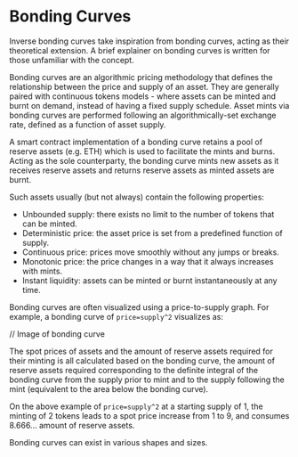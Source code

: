 # Bonding Curves

Inverse bonding curves take inspiration from bonding curves, acting as their theoretical extension. A brief explainer on bonding curves is written for those unfamiliar with the concept.&#x20;



Bonding curves are an algorithmic pricing methodology that defines the relationship between the price and supply of an asset. They are generally paired with continuous tokens models - where assets can be minted and burnt on demand, instead of having a fixed supply schedule. Asset mints via bonding curves are performed following an algorithmically-set exchange rate, defined as a function of asset supply.&#x20;

A smart contract implementation of a bonding curve retains a pool of reserve assets (e.g. ETH) which is used to facilitate the mints and burns. Acting as the sole counterparty, the bonding curve mints new assets as it receives reserve assets and returns reserve assets as minted assets are burnt.&#x20;

Such assets usually (but not always) contain the following properties:&#x20;

* Unbounded supply: there exists no limit to the number of tokens that can be minted.&#x20;
* Deterministic price: the asset price is set from a predefined function of supply.&#x20;
* Continuous price: prices move smoothly without any jumps or breaks.&#x20;
* Monotonic price: the price changes in a way that it always increases with mints.
* Instant liquidity: assets can be minted or burnt instantaneously at any time.&#x20;



Bonding curves are often visualized using a price-to-supply graph. For example, a bonding curve of `price=supply^2` visualizes as:&#x20;



&#x20;// Image of bonding curve



The spot prices of assets and the amount of reserve assets required for their minting is all calculated based on the bonding curve, the amount of reserve assets required corresponding to the definite integral of the bonding curve from the supply prior to mint and to the supply following the mint (equivalent to the area below the bonding curve).&#x20;

On the above example of `price=supply^2` at a starting supply of 1, the minting of 2 tokens leads to a spot price increase from 1 to 9, and consumes 8.666... amount of reserve assets.&#x20;



Bonding curves can exist in various shapes and sizes.&#x20;

